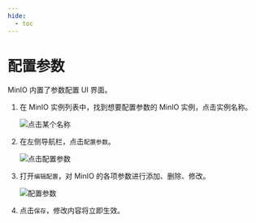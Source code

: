 ```yaml
---
hide:
  - toc
---
```


# 配置参数

MinIO 内置了参数配置 UI 界面。

1. 在 MinIO 实例列表中，找到想要配置参数的 MinIO 实例，点击实例名称。

    ![点击某个名称](https://docs.daocloud.io/daocloud-docs-images/docs/middleware/minio/images/view01.png)

2. 在左侧导航栏，点击`配置参数`。

    ![点击配置参数](https://docs.daocloud.io/daocloud-docs-images/docs/middleware/minio/images/view02.png)

3. 打开`编辑配置`，对 MinIO 的各项参数进行添加、删除、修改。

    ![配置参数](https://docs.daocloud.io/daocloud-docs-images/docs/middleware/minio/images/view03.png)

4. 点击`保存`，修改内容将立即生效。
